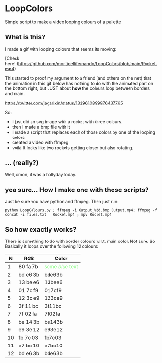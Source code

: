 # LoopColors
Simple script to make a video looping colours of a pallette

## What is this?

I made a gif with looping colours that seems its moving:

[Check here!])https://github.com/monticellifernando/LoopColors/blob/main/Rocket.mp4)


This started to proof my argument to a friend (and others on the net) that the animation in this gif below 
has nothing to do with the animated part on the bottom right, but JUST about **how** the colours loop between borders and main.

https://twitter.com/jagarikin/status/1329610899976437765


So:
* I just did an svg image with a rocket with three colours. 
* then I made a bmp file with it
* I made a script that replaces each of those colors by one of the looping colors
* created a video with ffmpeg
* voilà 
It looks like two rockets getting closer but also rotating.

## ... (really?)
Well, cmon, it was a hollyday today. 

## yea sure... How I make one with these scripts?

Just be sure you have python and ffmpeg. Then just run:
```
python LoopColours.py ; ffmpeg -i Output_%2d.bmp Output.mp4; ffmpeg -f concat -i files.txt   Rocket.mp4 ; mpv Rocket.mp4
```

## So how exactly works?
There is something to do with border colours w.r.t. main color. Not sure. So Basically it loops over the following 12 colours:

| N  | RGB      | Color                                               |
|----|----------|-----------------------------------------------------|
| 1  | 80 fa 7b | <span style="color:#80fa7b">some *blue* text</span> |
| 2  | bd e6 3b | bde63b                                              |
| 3  | 13 be e6 | 13bee6                                              |
| 4  | 01 7c f9 | 017cf9                                              |
| 5  | 12 3c e9 | 123ce9                                              |
| 6  | 3f 11 bc | 3f11bc                                              |
| 7  | 7f 02 fa | 7f02fa                                              |
| 8  | be 14 3b | be143b                                              |
| 9  | e9 3e 12 | e93e12                                              |
| 10 | fb 7c 03 | fb7c03                                              |
| 11 | e7 bc 10 | e7bc10                                              |
| 12 | bd e6 3b | bde63b                                              |


